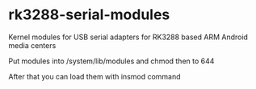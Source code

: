 # rk3288-serial-modules
Kernel modules for USB serial adapters for RK3288 based ARM Android media centers

Put modules into /system/lib/modules and chmod then to 644

After that you can load them with insmod command

